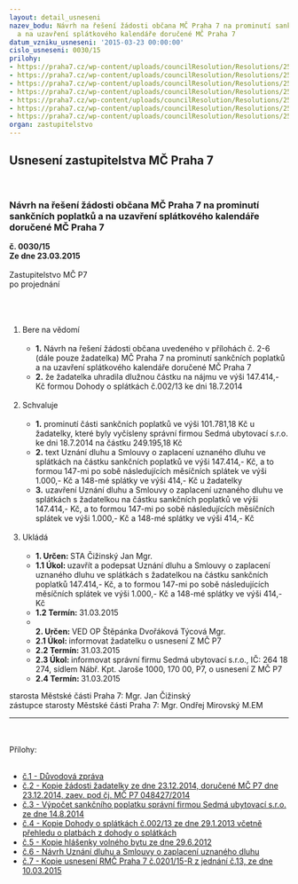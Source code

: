 ```yaml
---
layout: detail_usneseni
nazev_bodu: Návrh na řešení žádosti občana MČ Praha 7 na prominutí sankčních poplatků
  a na uzavření splátkového kalendáře doručené MČ Praha 7
datum_vzniku_usneseni: '2015-03-23 00:00:00'
cislo_usneseni: 0030/15
prilohy:
- https://praha7.cz/wp-content/uploads/councilResolution/Resolutions/25565/030_15_pril1.doc
- https://praha7.cz/wp-content/uploads/councilResolution/Resolutions/25565/030_15_pril2.pdf
- https://praha7.cz/wp-content/uploads/councilResolution/Resolutions/25565/2-15-p3.pdf
- https://praha7.cz/wp-content/uploads/councilResolution/Resolutions/25565/2-15-p4.pdf
- https://praha7.cz/wp-content/uploads/councilResolution/Resolutions/25565/2-15-p5.pdf
- https://praha7.cz/wp-content/uploads/councilResolution/Resolutions/25565/2-15-p6.pdf
- https://praha7.cz/wp-content/uploads/councilResolution/Resolutions/25565/2-15-us_rm%c4%8d_0201_100315.doc
organ: zastupitelstvo
---
```

<div id="ucUsn_pList" class="usn">
	<span><h2>Usnesení zastupitelstva MČ Praha 7 </h2>
<br></span><div class="standBody">
<span><h3>Návrh na řešení žádosti občana MČ Praha 7 na prominutí sankčních poplatků a na uzavření splátkového kalendáře doručené MČ Praha 7</h3></span><div class="center">
		<strong>č. 0030/15</strong><br>
	</div>
<div class="center">
		<strong>Ze dne 23.03.2015</strong><br><br>
	</div>Zastupitelstvo MČ P7<br>po projednání<br><br><br><ol>
<br><li>Bere na vědomí <br><ul>
<br><li>
<strong>1.</strong> Návrh na řešení žádosti občana uvedeného v přílohách č. 2-6 (dále pouze žadatelka) MČ Praha 7 na prominutí sankčních poplatků a na uzavření splátkového kalendáře doručené MČ Praha 7 <br>
</li>
<li>
<strong>2.</strong> že žadatelka uhradila dlužnou částku na nájmu ve výši 147.414,- Kč formou Dohody o splátkách č.002/13 ke dni 18.7.2014 </li>
</ul>
<br>
</li>
<li>Schvaluje <br><ul>
<br><li>
<strong>1.</strong> prominutí části sankčních poplatků ve výši 101.781,18 Kč u žadatelky, které byly vyčísleny správní firmou Sedmá ubytovací s.r.o. ke dni 18.7.2014 na částku 249.195,18 Kč <br>
</li>
<li>
<strong>2.</strong> text Uznání dluhu a Smlouvy o zaplacení uznaného dluhu ve splátkách na částku sankčních poplatků ve výši 147.414,- Kč, a to formou 147-mi po sobě následujících měsíčních splátek ve výši 1.000,- Kč a 148-mé splátky ve výši 414,- Kč u žadatelky <br>
</li>
<li>
<strong>3.</strong> uzavření Uznání dluhu a Smlouvy o zaplacení uznaného dluhu ve splátkách s žadatelkou na částku sankčních poplatků ve výši 147.414,- Kč, a to formou 147-mi po sobě následujících měsíčních splátek ve výši 1.000,- Kč a 148-mé splátky ve výši 414,- Kč </li>
</ul>
<br>
</li>
<li>Ukládá <br><ul>
<br><li>
<strong>1. Určen: </strong>STA Čižinský Jan Mgr. <br>
</li>
<li>
<strong>1.1 Úkol: </strong>uzavřít a podepsat Uznání dluhu a Smlouvy o zaplacení uznaného dluhu ve splátkách s žadatelkou na částku sankčních poplatků 147.414,- Kč, a to formou 147-mi po sobě následujících měsíčních splátek ve výši 1.000,- Kč a 148-mé splátky ve výši 414,- Kč <br>
</li>
<li>
<strong>1.2 Termín: </strong>31.03.2015 <br>
</li>
<li>
<strong><br>2. Určen: </strong>VED OP Štěpánka Dvořáková Týcová Mgr. <br>
</li>
<li>
<strong>2.1 Úkol: </strong>informovat žadatelku o usnesení Z MČ P7 <br>
</li>
<li>
<strong>2.2 Termín: </strong>31.03.2015 <br>
</li>
<li>
<strong>2.3 Úkol: </strong>informovat správní firmu Sedmá ubytovací s.r.o., IČ: 264 18 274, sídlem Nábř. Kpt. Jaroše 1000, 170 00, P7, o usnesení Z MČ P7 <br>
</li>
<li>
<strong>2.4 Termín: </strong>31.03.2015</li>
</ul>
</li>
</ol>starosta Městské části Praha 7: Mgr. Jan Čižinský<br>zástupce starosty Městské části Praha 7: Mgr. Ondřej Mirovský M.EM <br><hr>
<br><br>Přílohy: <br><ul>
<br><li>
<a href="/zdroj.aspx?typ=4&amp;Id=61605&amp;sh=-1810964555" target="_blank" title="Odkaz na soubor - 28,5 kB - nové okno">č.1 - Důvodová zpráva </a><br>
</li>
<li>
<a href="/zdroj.aspx?typ=4&amp;Id=61606&amp;sh=-1811069995" target="_blank" title="Odkaz na soubor - 57,2 kB - nové okno">č.2 - Kopie žádosti žadatelky ze dne 23.12.2014, doručené MČ P7 dne 23.12.2014, zaev. pod čj. MČ P7 048427/2014 </a><br>
</li>
<li>
<a href="/zdroj.aspx?typ=4&amp;id=61527&amp;sh=1897569109" target="_blank" title="Odkaz na soubor - 212,2 kB - nové okno">č.3 - Výpočet sankčního poplatku správní firmou Sedmá ubytovací s.r.o. ze dne 14.8.2014</a> <br>
</li>
<li>
<a href="/zdroj.aspx?typ=4&amp;id=61528&amp;sh=1898232437" target="_blank" title="Odkaz na soubor - 136,7 kB - nové okno">č.4 - Kopie Dohody o splátkách č.002/13 ze dne 29.1.2013 včetně přehledu o platbách z dohody o splátkách </a><br>
</li>
<li>
<a href="/zdroj.aspx?typ=4&amp;id=61529&amp;sh=1898059669" target="_blank" title="Odkaz na soubor - 55,6 kB - nové okno">č.5 - Kopie hlášenky volného bytu ze dne 29.6.2012</a> <br>
</li>
<li>
<a href="/zdroj.aspx?typ=4&amp;id=61530&amp;sh=-1384109035" target="_blank" title="Odkaz na soubor - 94 kB - nové okno">č.6 - Návrh Uznání dluhu a Smlouvy o zaplacení uznaného dluhu</a> <br>
</li>
<li>
<a href="/zdroj.aspx?typ=4&amp;id=61531&amp;sh=-1383102411" target="_blank" title="Odkaz na soubor - 34,5 kB - nové okno">č.7 - Kopie usnesení RMČ Praha 7 č.0201/15-R z jednání č.13, ze dne 10.03.2015</a> </li>
</ul>
</div>
</div>